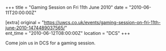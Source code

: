 +++
title = "Gaming Session on Fri 11th June 2010"
date = "2010-06-11T20:00:00Z"

[extra]
original = "https://uwcs.co.uk/events/gaming-session-on-fri-11th-june-2010-1474489037565/"    
ent_time = "2010-06-12T08:00:00Z"
location = "DCS"
+++

Come join us in DCS for a gaming session.

